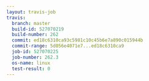 ```yaml
---
layout: travis-job
travis:
  branch: master
  build-id: 527070219
  build-number: 262
  commit: ed18c6310ca93c5981c10c45b6e7a890c015944b
  commit-range: 5d056e4071e7...ed18c6310ca9
  job-id: 527070225
  job-number: 262.3
  os-name: linux
  test-result: 0
---
```

